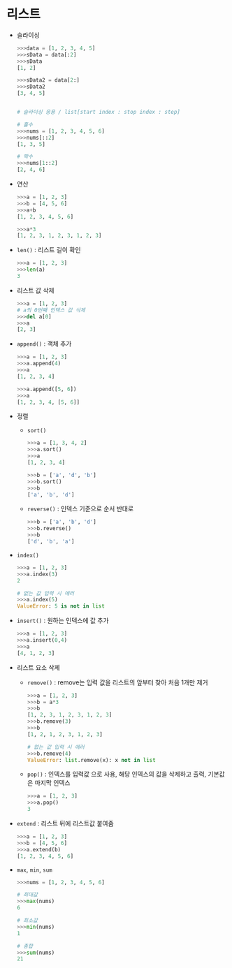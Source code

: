 # 리스트

- 슬라이싱

  ```python
  >>>data = [1, 2, 3, 4, 5]
  >>>sData = data[:2]
  >>>sData
  [1, 2]
  
  >>>sData2 = data[2:]
  >>>sData2
  [3, 4, 5]
  
  
  # 슬라이싱 응용 / list[start index : stop index : step]
  
  # 홀수
  >>>nums = [1, 2, 3, 4, 5, 6]
  >>>nums[::2]
  [1, 3, 5]
  
  # 짝수
  >>>nums[1::2]
  [2, 4, 6]
  ```

  

- 연산

  ```python
  >>>a = [1, 2, 3]
  >>>b = [4, 5, 6]
  >>>a+b
  [1, 2, 3, 4, 5, 6]
  
  >>>a*3
  [1, 2, 3, 1, 2, 3, 1, 2, 3]
  ```




- `len()` : 리스트 길이 확인

  ```python
  >>>a = [1, 2, 3]
  >>>len(a)
  3
  ```



- 리스트 값 삭제

  ```python
  >>>a = [1, 2, 3]
  # a의 0번째 인덱스 값 삭제
  >>>del a[0]   
  >>>a
  [2, 3]
  ```



- `append()` : 객체 추가

  ```python
  >>>a = [1, 2, 3]
  >>>a.append(4)
  >>>a
  [1, 2, 3, 4]
  
  >>>a.append([5, 6])
  >>>a
  [1, 2, 3, 4, [5, 6]]
  ```

  

- 정렬

  - `sort()`

    ```python
    >>>a = [1, 3, 4, 2]
    >>>a.sort()
    >>>a
    [1, 2, 3, 4]
    
    >>>b = ['a', 'd', 'b']
    >>>b.sort()
    >>>b
    ['a', 'b', 'd']
    ```

  - `reverse()` : 인덱스 기준으로 순서 반대로

    ```python
    >>>b = ['a', 'b', 'd']
    >>>b.reverse()
    >>>b
    ['d', 'b', 'a']
    ```

    

- `index()`

  ```python
  >>>a = [1, 2, 3]
  >>>a.index(3)
  2
  
  # 없는 값 입력 시 에러
  >>>a.index(5)
  ValueError: 5 is not in list
  ```

  

- `insert()` : 원하는 인덱스에 값 추가

  ```python
  >>>a = [1, 2, 3]
  >>>a.insert(0,4)
  >>>a
  [4, 1, 2, 3]
  ```

  

- 리스트 요소 삭제

  - `remove()` : remove는 입력 값을 리스트의 앞부터 찾아 처음 1개만 제거

    ```python
    >>>a = [1, 2, 3]
    >>>b = a*3
    >>>b
    [1, 2, 3, 1, 2, 3, 1, 2, 3]
    >>>b.remove(3)
    >>>b
    [1, 2, 1, 2, 3, 1, 2, 3]
    
    # 없는 값 입력 시 에러
    >>>b.remove(4) 
    ValueError: list.remove(x): x not in list
    ```

  - `pop()` : 인덱스를 입력값 으로 사용, 해당 인덱스의 값을 삭제하고 출력, 기본값은 마지막 인덱스

    ```python
    >>>a = [1, 2, 3]
    >>>a.pop()
    3
    ```



- `extend` : 리스트 뒤에 리스트값 붙여줌

  ```python
  >>>a = [1, 2, 3]
  >>>b = [4, 5, 6]
  >>>a.extend(b)
  [1, 2, 3, 4, 5, 6]
  ```



- `max`, `min`, `sum`

  ```python
  >>>nums = [1, 2, 3, 4, 5, 6]
  
  # 최대값
  >>>max(nums)
  6
  
  # 최소값
  >>>min(nums)
  1
  
  # 총합
  >>>sum(nums)
  21
  ```

  

